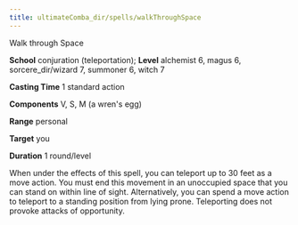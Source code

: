 ```yaml
---
title: ultimateComba_dir/spells/walkThroughSpace
---
```

Walk through Space

**School** conjuration (teleportation); **Level** alchemist 6, magus 6, sorcere_dir/wizard 7, summoner 6, witch 7

**Casting Time** 1 standard action

**Components** V, S, M (a wren's egg)

**Range** personal

**Target** you

**Duration** 1 round/level

When under the effects of this spell, you can teleport up to 30 feet as a move action. You must end this movement in an unoccupied space that you can stand on within line of sight. Alternatively, you can spend a move action to teleport to a standing position from lying prone. Teleporting does not provoke attacks of opportunity.

